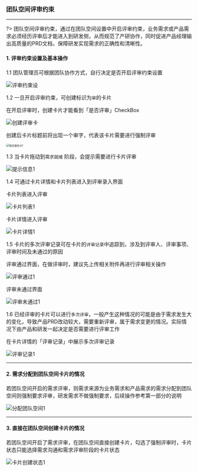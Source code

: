 ### 团队空间评审约束

***

?> 团队空间评审约束，通过在团队空间设置中开启评审约束，业务需求或产品需求必须经历评审后才能进入到研发侧，从而规范了产研协作，同时促进产品经理输出高质量的PRD文档，保障研发实现需求的正确性和清晰性。

####  1. 评审约束设置及基本操作

1.1 团队管理员可根据团队协作方式，自行决定是否开启评审约束设置

![评审约束设](../../All-Image/space_check.assets/评审约束设置.jpg)

1.2 一旦开启评审约束，可创建标识为`审`的卡片

在开启评审时，创建卡片才能看到「是否评审」CheckBox

![创建评审卡](../../All-Image/space_check.assets/创建评审卡片.jpg)

创建后卡片标题前将出现一个审字，代表该卡片需要进行强制评审

<img src="../../All-Image/space_check.assets/带审标识卡片.jpg" alt="带评审的卡1" style="zoom:50%;" />

1.3 当卡片拖动到`需求就绪` 阶段，会提示需要进行卡片评审

![提示信息1](../../All-Image/space_check.assets/提示信息.jpg)

1.4 可通过卡片详情和卡片列表进入到评审录入界面

卡片列表进入评审

![卡片列表1](../../All-Image/space_check.assets/卡片列表评审.jpg)

卡片详情进入评审

![卡片详情1](../../All-Image/space_check.assets/卡片详情评审.jpg)

1.5 卡片的多次评审记录可在卡片的`评审记录`中追踪到，涉及到评审人、评审事项、评审时间及未通过的原因

评审通过界面，在做评审时，建议先上传相关附件再进行评审相关操作

![评审通过1](../../All-Image/space_check.assets/评审通过.jpg)

评审未通过界面

![评审未通过1](../../All-Image/space_check.assets/评审未通过.jpg)

1.6 已经评审的卡片可以进行`多次评审`，一般产生这种情况的可能是由于需求发生大的变化，导致产品PRD改动较大，需要重新评审，属于需求变更的情况。实际情况下由产品和研发一起决定是否需要进行评审工作

在卡片详情的「评审记录」中展示多次评审记录

![评审记录1](../../All-Image/space_check.assets/评审记录.jpg)

***


#### 2. 需求分配到团队空间卡片的情况

若团队空间开启的需求评审，则需求来源为业务需求和产品需求的需求分配到团队空间则强制要求评审，研发需求不做强制要求，后续操作参考第一部分的说明

![分配团队空间1](../../All-Image/space_check.assets/分配团队空间.jpg)


***



#### 3. 直接在团队空间创建卡片的情况

若团队空间开启了需求评审，在团队空间直接创建卡片，勾选了强制评审时，卡片状态只能选择需求沟通和需求评审阶段的卡片状态

![卡片创建状态1](../../All-Image/space_check.assets/卡片创建状态.jpg)



























